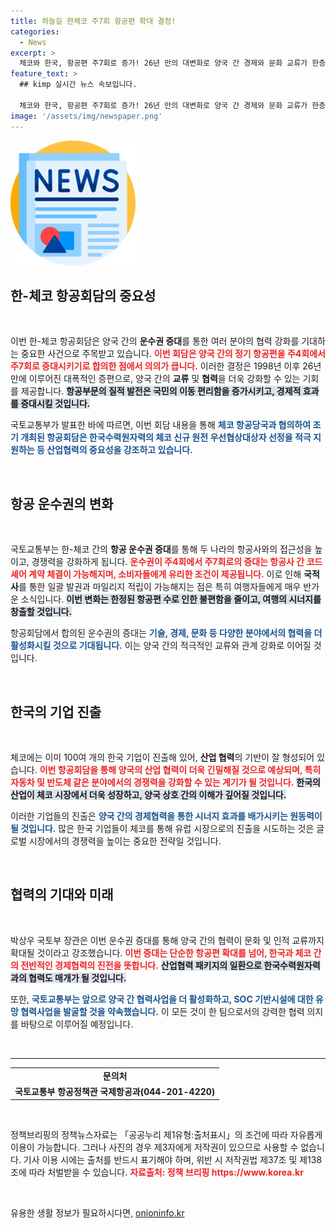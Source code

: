 ```yaml
---
title: 하늘길 한체코 주7회 항공편 확대 결정!
categories:
  - News
excerpt: >
  체코와 한국, 항공편 주7회로 증가! 26년 만의 대변화로 양국 간 경제와 문화 교류가 한층 강화된다. 신규 원전 협력도 기대되는 가운데, 편리한 여행을 위한 새로운 기회가 열렸다!
feature_text: >
  ## kimp 실시간 뉴스 속보입니다.

  체코와 한국, 항공편 주7회로 증가! 26년 만의 대변화로 양국 간 경제와 문화 교류가 한층 강화된다. 신규 원전 협력도 기대되는 가운데, 편리한 여행을 위한 새로운 기회가 열렸다!
image: '/assets/img/newspaper.png'
---
```


<p><img src="/assets/img/newspaper.png" alt="kimplant 속보" /></p>

<h2 data-ke-size="size26">한-체코 항공회담의 중요성</h2>

<p data-ke-size="size16">&nbsp;</p>

<p>이번 한-체코 항공회담은 양국 간의 <b>운수권 증대</b>를 통한 여러 분야의 협력 강화를 기대하는 중요한 사건으로 주목받고 있습니다. <b><span style="color: #ee2323;">이번 회담은 양국 간의 정기 항공편을 주4회에서 주7회로 증대시키기로 합의한 점에서 의의가 큽니다.</span></b> 이러한 결정은 1998년 이후 26년 만에 이루어진 대폭적인 증편으로, 양국 간의 <b>교류</b> 및 <b>협력</b>을 더욱 강화할 수 있는 기회를 제공합니다. <b><span style="background-color: #21538527;">항공부문의 질적 발전은 국민의 이동 편리함을 증가시키고, 경제적 효과를 증대시킬 것입니다.</span></b>   </p>

<p>국토교통부가 발표한 바에 따르면, 이번 회담 내용을 통해 <b><span style="color: #1a5490;">체코 항공당국과 협의하여 조기 개최된 항공회담은 한국수력원자력의 체코 신규 원전 우선협상대상자 선정을 적극 지원하는 등 산업협력의 중요성을 강조하고 있습니다.</span></b>   </p>

<p data-ke-size="size16">&nbsp;</p>

<h2 data-ke-size="size26">항공 운수권의 변화</h2>

<p data-ke-size="size16">&nbsp;</p>

<p>국토교통부는 한-체코 간의 <b>항공 운수권 증대</b>를 통해 두 나라의 항공사와의 접근성을 높이고, 경쟁력을 강화하게 됩니다. <b><span style="color: #ee2323;">운수권이 주4회에서 주7회로의 증대는 항공사 간 코드셰어 계약 체결이 가능해지며, 소비자들에게 유리한 조건이 제공됩니다.</span></b> 이로 인해 <b>국적사</b>를 통한 일괄 발권과 마일리지 적립이 가능해지는 점은 특히 여행자들에게 매우 반가운 소식입니다. <b><span style="background-color: #21538527;">이번 변화는 한정된 항공편 수로 인한 불편함을 줄이고, 여행의 시너지를 창출할 것입니다.</span></b>  </p>

<p>항공회담에서 합의된 운수권의 증대는 <b><span style="color: #1a5490;">기술, 경제, 문화 등 다양한 분야에서의 협력을 더 활성화시킬 것으로 기대됩니다.</span></b> 이는 양국 간의 적극적인 교류와 관계 강화로 이어질 것입니다. </p>

<p data-ke-size="size16">&nbsp;</p>

<h2 data-ke-size="size26">한국의 기업 진출</h2>

<p data-ke-size="size16">&nbsp;</p>

<p>체코에는 이미 100여 개의 한국 기업이 진출해 있어, <b>산업 협력</b>의 기반이 잘 형성되어 있습니다. <b><span style="color: #ee2323;">이번 항공회담을 통해 양국의 산업 협력이 더욱 긴밀해질 것으로 예상되며, 특히 자동차 및 반도체 같은 분야에서의 경쟁력을 강화할 수 있는 계기가 될 것입니다.</span></b> <b><span style="background-color: #21538527;">한국의 산업이 체코 시장에서 더욱 성장하고, 양국 상호 간의 이해가 깊어질 것입니다.</span></b> </p>

<p>이러한 기업들의 진출은 <b><span style="color: #1a5490;">양국 간의 경제협력을 통한 시너지 효과를 배가시키는 원동력이 될 것입니다.</span></b> 많은 한국 기업들이 체코를 통해 유럽 시장으로의 진출을 시도하는 것은 글로벌 시장에서의 경쟁력을 높이는 중요한 전략일 것입니다.</p>

<p data-ke-size="size16">&nbsp;</p>

<h2 data-ke-size="size26">협력의 기대와 미래</h2>

<p data-ke-size="size16">&nbsp;</p>

<p>박상우 국토부 장관은 이번 운수권 증대를 통해 양국 간의 협력이 문화 및 인적 교류까지 확대될 것이라고 강조했습니다. <b><span style="color: #ee2323;">이번 증대는 단순한 항공편 확대를 넘어, 한국과 체코 간의 전반적인 경제협력의 진전을 뜻합니다.</span></b> <b><span style="background-color: #21538527;">산업협력 패키지의 일환으로 한국수력원자력과의 협력도 매개가 될 것입니다.</span></b>  </p>

<p>또한, <b><span style="color: #1a5490;">국토교통부는 앞으로 양국 간 협력사업을 더 활성화하고, SOC 기반시설에 대한 유망 협력사업을 발굴할 것을 약속했습니다.</span></b> 이 모든 것이 한 팀으로서의 강력한 협력 의지를 바탕으로 이루어질 예정입니다.</p>

<p data-ke-size="size16">&nbsp;</p>

<hr />

<table style="width: 100%;">
   <tr>
      <td style="text-align: center; height: 17px;"><b>문의처</b></td>
   </tr>
   <tr>
      <td style="text-align: center; height: 17px;"><b>국토교통부 항공정책관 국제항공과(044-201-4220)</b></td>
   </tr>
</table>

<p data-ke-size="size16">&nbsp;</p>

<p data-ke-size="size16">정책브리핑의 정책뉴스자료는 「공공누리 제1유형:출처표시」의 조건에 따라 자유롭게 이용이 가능합니다. 그러나 사진의 경우 제3자에게 저작권이 있으므로 사용할 수 없습니다. 기사 이용 시에는 출처를 반드시 표기해야 하며, 위반 시 저작권법 제37조 및 제138조에 따라 처벌받을 수 있습니다. <b><span style="color: #ee2323;">자료출처: 정책 브리핑 https://www.korea.kr</span></b></p>

<p data-ke-size="size16">&nbsp;</p>
유용한 생활 정보가 필요하시다면, <a href="https://onioninfo.kr" rel="dofollow">onioninfo.kr</a>


